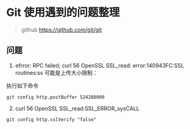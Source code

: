 # Git 使用遇到的问题整理
>github https://github.com/git/git 

## 问题
1. efrror: RPC failed; curl 56 OpenSSL SSL_read: error:140943FC:SSL routines:ss
可能是上传大小限制： 

执行如下命令
```
git config http.postBuffer 524288000
```
2. curl 56 OpenSSL SSL_read:SSL_ERROR_sysCALL
```
git config http.sslVerify "false"
```